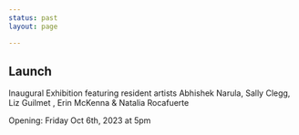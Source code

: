 ```yaml
---
status: past
layout: page

---
```


## Launch

Inaugural Exhibition featuring resident artists Abhishek Narula, Sally Clegg, Liz Guilmet
, Erin McKenna & Natalia Rocafuerte

Opening: Friday Oct 6th, 2023 at 5pm


